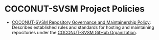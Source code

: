 COCONUT-SVSM Project Policies
=============================

* [COCONUT-SVSM Repository Governance and Maintainership Policy](repositories.md): Describes established rules and standards for hosting and maintaining repositories under the [COCONUT-SVSM GitHub Organization](https://github.com/coconut-svsm/).
